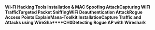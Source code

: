 **Wi-Fi Hacking Tools Installation & MAC Spoofing Attack****Capturing WiFi Traffic****Targeted Packet Sniffing****WiFi Deauthentication Attack****Rogue Access Points Explain****Mana-Toolkit Installation****Capture Traffic and Attacks using WireSha****CH0Detecting Rogue AP with Wireshark**